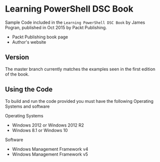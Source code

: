 # Learning PowerShell DSC Book

Sample Code included in the `Learning PowerShell DSC Book` by James Pogran, published in Oct 2015 by Packt Publishing.

- Packt Publishing book page
- Author's website

## Version

The master branch currently matches the examples seen in the first edition of the book.

## Using the Code

To build and run the code provided you must have the following Operating Systems and software

Operating Systems

- Windows 2012 or Windows 2012 R2
- Windows 8.1 or Windows 10

Software

- Windows Management Framework v4
- Windows Management Framework v5
